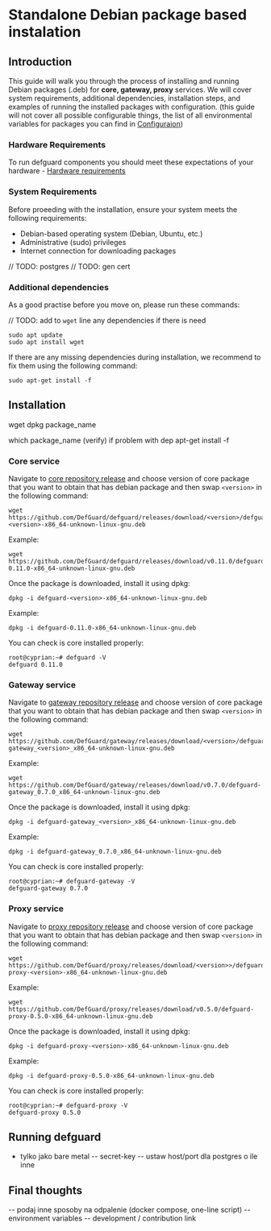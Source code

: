 # Standalone Debian package based instalation

## Introduction

This guide will walk you through the process of installing and running Debian packages (.deb) for **core, gateway, proxy** services. We will cover system requirements, additional dependencies, installation steps, and examples of running the installed packages with configuration. (this guide will not cover all possible configurable things, the list of all environmental variables for packages you can find in [Configuraion](https://defguard.gitbook.io/defguard/admin-and-features/setting-up-your-instance/configuration))

### Hardware Requirements

To run defguard components you should meet these expectations of your hardware - [Hardware requirements](https://defguard.gitbook.io/defguard/admin-and-features/setting-up-your-instance)

### System Requirements

Before proeeding with the installation, ensure your system meets the following requirements:

* Debian-based operating system (Debian, Ubuntu, etc.)
* Administrative (sudo) privileges
* Internet connection for downloading packages

// TODO: postgres 
// TODO: gen cert

### Additional dependencies

As a good practise before you move on, please run these commands:

// TODO: add to `wget` line any dependencies if there is need 
```
sudo apt update 
sudo apt install wget
```

If there are any missing dependencies during installation, we recommend to fix them using the following command:

```
sudo apt-get install -f
```

## Installation 
wget
dpkg package_name

which package_name (verify)
if problem with dep apt-get install -f

### Core service

Navigate to [core repository release](https://github.com/DefGuard/defguard/releases) and choose version of core package that you want to obtain that has debian package and then swap `<version>` in the following command:

```
wget https://github.com/DefGuard/defguard/releases/download/<version>/defguard-<version>-x86_64-unknown-linux-gnu.deb
```

Example: 
```
wget https://github.com/DefGuard/defguard/releases/download/v0.11.0/defguard-0.11.0-x86_64-unknown-linux-gnu.deb
```

Once the package is downloaded, install it using dpkg: 
```
dpkg -i defguard-<version>-x86_64-unknown-linux-gnu.deb
```

Example:
```
dpkg -i defguard-0.11.0-x86_64-unknown-linux-gnu.deb
```

You can check is core installed properly:
```
root@cyprian:~# defguard -V
defguard 0.11.0
```
### Gateway service

Navigate to [gateway repository release](https://github.com/DefGuard/gateway/releases) and choose version of core package that you want to obtain that has debian package and then swap `<version>` in the following command:

```
wget https://github.com/DefGuard/gateway/releases/download/<version>/defguard-gateway_<version>_x86_64-unknown-linux-gnu.deb
```

Example: 
```
wget https://github.com/DefGuard/gateway/releases/download/v0.7.0/defguard-gateway_0.7.0_x86_64-unknown-linux-gnu.deb
```

Once the package is downloaded, install it using dpkg: 
```
dpkg -i defguard-gateway_<version>_x86_64-unknown-linux-gnu.deb
```

Example:
```
dpkg -i defguard-gateway_0.7.0_x86_64-unknown-linux-gnu.deb
```

You can check is core installed properly:
```
root@cyprian:~# defguard-gateway -V
defguard-gateway 0.7.0
```

### Proxy service

Navigate to [proxy repository release](https://github.com/DefGuard/proxy/releases) and choose version of core package that you want to obtain that has debian package and then swap `<version>` in the following command:

```
wget https://github.com/DefGuard/proxy/releases/download/<version>>/defguard-proxy-<version>-x86_64-unknown-linux-gnu.deb
```

Example: 
```
wget https://github.com/DefGuard/proxy/releases/download/v0.5.0/defguard-proxy-0.5.0-x86_64-unknown-linux-gnu.deb
```

Once the package is downloaded, install it using dpkg: 
```
dpkg -i defguard-proxy-<version>-x86_64-unknown-linux-gnu.deb
```

Example:
```
dpkg -i defguard-proxy-0.5.0-x86_64-unknown-linux-gnu.deb
```

You can check is core installed properly:
```
root@cyprian:~# defguard-proxy -V
defguard-proxy 0.5.0
```

## Running defguard

- tylko jako bare metal 
-- secret-key
-- ustaw host/port dla postgres o ile inne

## Final thoughts

-- podaj inne sposoby na odpalenie (docker compose, one-line script)
-- environment variables
-- development / contribution link

